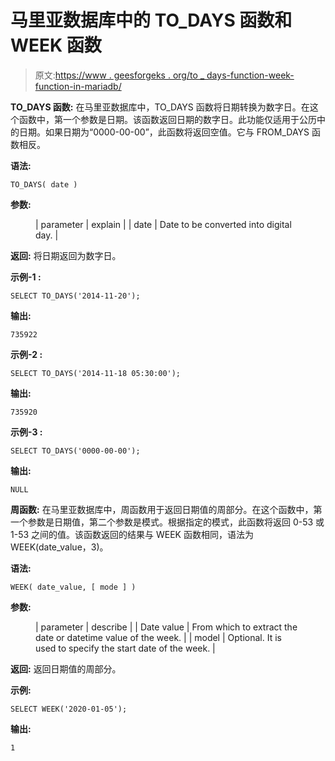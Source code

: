 # 马里亚数据库中的 TO_DAYS 函数和 WEEK 函数

> 原文:[https://www . geesforgeks . org/to _ days-function-week-function-in-mariadb/](https://www.geeksforgeeks.org/to_days-function-and-week-function-in-mariadb/)

**TO_DAYS 函数:**
在马里亚数据库中，TO_DAYS 函数将日期转换为数字日。在这个函数中，第一个参数是日期。该函数返回日期的数字日。此功能仅适用于公历中的日期。如果日期为“0000-00-00”，此函数将返回空值。它与 FROM_DAYS 函数相反。

**语法:**

```
TO_DAYS( date )

```

**参数:**

<figure class="table">

| parameter | explain |
| date | Date to be converted into digital day. |

</figure>

**返回:**
将日期返回为数字日。

**示例-1 :**

```
SELECT TO_DAYS('2014-11-20');

```

**输出:**

```
735922

```

**示例-2 :**

```
SELECT TO_DAYS('2014-11-18 05:30:00');

```

**输出:**

```
735920

```

**示例-3 :**

```
SELECT TO_DAYS('0000-00-00');

```

**输出:**

```
NULL
```

**周函数:**
在马里亚数据库中，周函数用于返回日期值的周部分。在这个函数中，第一个参数是日期值，第二个参数是模式。根据指定的模式，此函数将返回 0-53 或 1-53 之间的值。该函数返回的结果与 WEEK 函数相同，语法为 WEEK(date_value，3)。

**语法:**

```
WEEK( date_value, [ mode ] )

```

**参数:**

<figure class="table">

| parameter | describe |
| Date value | From which to extract the date or datetime value of the week. |
| model | Optional. It is used to specify the start date of the week. |

</figure>

**返回:**
返回日期值的周部分。

**示例:**

```
SELECT WEEK('2020-01-05');

```

**输出:**

```
1
```